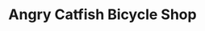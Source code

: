 ---
title: "Angry Catfish Bicycle Shop"
url: /minneapolis/angry-catfish-bicycle-shop/
shop: Fahrrad
---